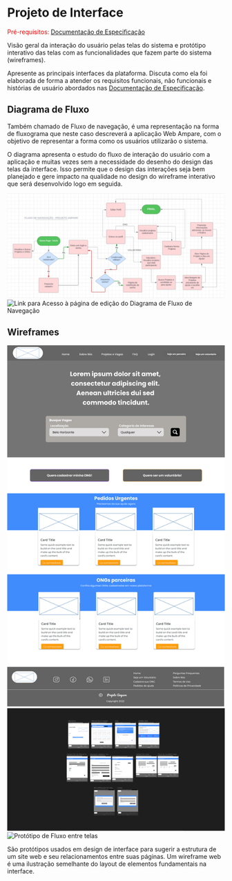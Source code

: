 # Projeto de Interface

<span style="color:red">Pré-requisitos: <a href="2-Especificação do Projeto.md"> Documentação de Especificação</a></span>

Visão geral da interação do usuário pelas telas do sistema e protótipo interativo das telas com as funcionalidades que fazem parte do sistema (wireframes).

Apresente as principais interfaces da plataforma. Discuta como ela foi elaborada de forma a atender os requisitos funcionais, não funcionais e histórias de usuário abordados nas <a href="2-Especificação do Projeto.md"> Documentação de Especificação</a>.

## Diagrama de Fluxo

Também chamado de Fluxo de navegação, é uma representação na forma de fluxograma que neste caso descreverá a aplicação Web Ampare, com o objetivo de representar a forma como os usuários utilizarão o sistema.

O diagrama apresenta o estudo do fluxo de interação do usuário com a aplicação e muitas vezes sem a necessidade do desenho do design das telas da interface. Isso permite que o design das interações seja bem planejado e gere impacto na qualidade no design do wireframe interativo que será desenvolvido logo em seguida.

![Diagrama de Fluxo de Navegação](img/diagrama-fluxo-navegacao.jpg)
![Link para Acesso à página de edição do Diagrama de Fluxo de Navegação](https://lucid.app/lucidchart/5e8b4f08-fd83-4154-a9a0-679ea5f29872/edit?invitationId=inv_57250cf7-ee13-4c6c-b6c5-4aba1e6593ed&page=0_0#)

## Wireframes

![Exemplo de Wireframe](<img/HOME%20(1).png>)
![Exeplos das demais telas](img/telas%20restantes.png)
![Protótipo de Fluxo entre telas](https://www.figma.com/file/W7buGia0YncI48JkA7DirP/Site-%7C-AMPARE?type=design&node-id=317-210930&mode=design&t=sYIKAzHoyihXtkGa-0)

São protótipos usados em design de interface para sugerir a estrutura de um site web e seu relacionamentos entre suas páginas. Um wireframe web é uma ilustração semelhante do layout de elementos fundamentais na interface.
